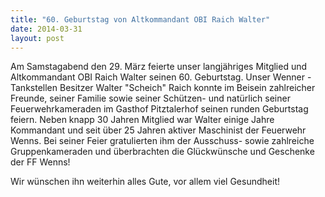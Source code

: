 ```yaml
---
title: "60. Geburtstag von Altkommandant OBI Raich Walter"
date: 2014-03-31
layout: post
---
```


Am Samstagabend den 29. März feierte unser langjähriges Mitglied und Altkommandant OBI Raich Walter seinen 60. Geburtstag. Unser Wenner - Tankstellen Besitzer Walter "Scheich" Raich konnte im Beisein zahlreicher Freunde, seiner Familie sowie seiner Schützen- und natürlich seiner Feuerwehrkameraden im Gasthof Pitztalerhof seinen runden Geburtstag feiern. Neben knapp 30 Jahren Mitglied war Walter einige Jahre Kommandant und seit über 25 Jahren aktiver Maschinist der Feuerwehr Wenns. Bei seiner Feier gratulierten ihm der Ausschuss- sowie zahlreiche Gruppenkameraden und überbrachten die Glückwünsche und Geschenke der FF Wenns!

Wir wünschen ihn weiterhin alles Gute, vor allem viel Gesundheit!